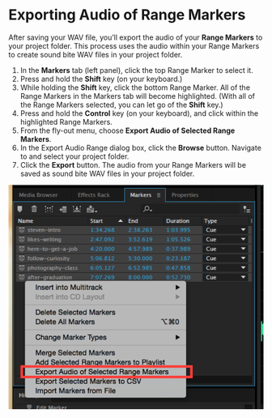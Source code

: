 # Exporting Audio of Range Markers

After saving your WAV file, you’ll export the audio of your **Range Markers** to your project folder. This process uses the audio within your Range Markers to create sound bite WAV files in your project folder.

1. In the **Markers** tab \(left panel\), click the top Range Marker to select it. 
2. Press and hold the **Shift** key \(on your keyboard.\)
3. While holding the **Shift** key, click the bottom Range Marker. All of the Range Markers in the Markers tab will become highlighted. \(With all of the Range Markers selected, you can let go of the **Shift** key.\)
4. Press and hold the **Control** key \(on your keyboard\), and click within the highlighted Range Markers.
5. From the fly-out menu, choose **Export Audio of Selected Range Markers**. 
6. In the Export Audio Range dialog box, click the **Browse** button. Navigate to and select your project folder.
7. Click the **Export** button. The audio from your Range Markers will be saved as sound bite WAV files in your project folder.

![Exporting audio in Range Markers to project folder.](/assets/exporting-audio-of-range-markers-annotated.png)

